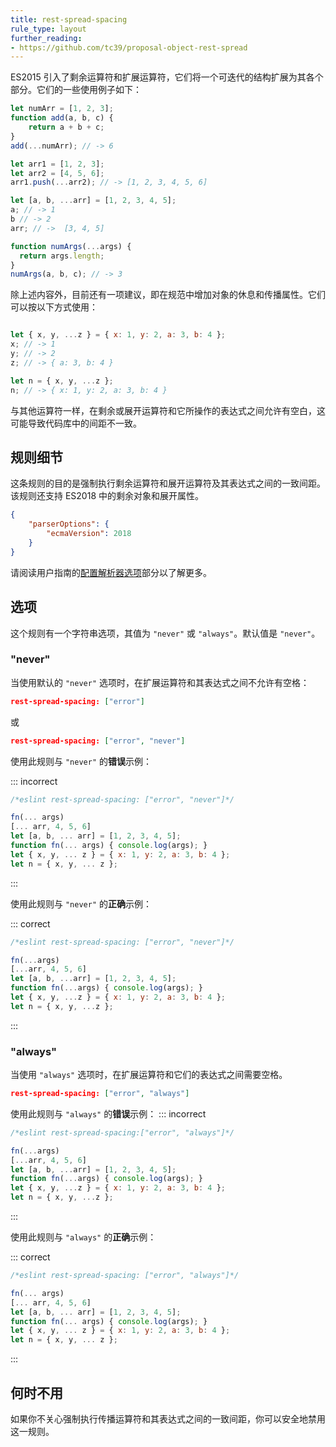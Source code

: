 ```yaml
---
title: rest-spread-spacing
rule_type: layout
further_reading:
- https://github.com/tc39/proposal-object-rest-spread
---
```


ES2015 引入了剩余运算符和扩展运算符，它们将一个可迭代的结构扩展为其各个部分。它们的一些使用例子如下：

```js
let numArr = [1, 2, 3];
function add(a, b, c) {
    return a + b + c;
}
add(...numArr); // -> 6

let arr1 = [1, 2, 3];
let arr2 = [4, 5, 6];
arr1.push(...arr2); // -> [1, 2, 3, 4, 5, 6]

let [a, b, ...arr] = [1, 2, 3, 4, 5];
a; // -> 1
b // -> 2
arr; // ->  [3, 4, 5]

function numArgs(...args) {
  return args.length;
}
numArgs(a, b, c); // -> 3
```

除上述内容外，目前还有一项建议，即在规范中增加对象的休息和传播属性。它们可以按以下方式使用：

```js

let { x, y, ...z } = { x: 1, y: 2, a: 3, b: 4 };
x; // -> 1
y; // -> 2
z; // -> { a: 3, b: 4 }

let n = { x, y, ...z };
n; // -> { x: 1, y: 2, a: 3, b: 4 }
```

与其他运算符一样，在剩余或展开运算符和它所操作的表达式之间允许有空白，这可能导致代码库中的间距不一致。

## 规则细节

这条规则的目的是强制执行剩余运算符和展开运算符及其表达式之间的一致间距。该规则还支持 ES2018 中的剩余对象和展开属性。

```json
{
    "parserOptions": {
        "ecmaVersion": 2018
    }
}
```

请阅读用户指南的[配置解析器选项](../use/configure#specifying-parser-options)部分以了解更多。

## 选项

这个规则有一个字符串选项，其值为 `"never"` 或 `"always"`。默认值是 `"never"`。

### "never"

当使用默认的 `"never"` 选项时，在扩展运算符和其表达式之间不允许有空格：

```json
rest-spread-spacing: ["error"]
```

或

```json
rest-spread-spacing: ["error", "never"]
```

使用此规则与 `"never"` 的**错误**示例：

::: incorrect

```js
/*eslint rest-spread-spacing: ["error", "never"]*/

fn(... args)
[... arr, 4, 5, 6]
let [a, b, ... arr] = [1, 2, 3, 4, 5];
function fn(... args) { console.log(args); }
let { x, y, ... z } = { x: 1, y: 2, a: 3, b: 4 };
let n = { x, y, ... z };
```

:::

使用此规则与 `"never"` 的**正确**示例：

::: correct

```js
/*eslint rest-spread-spacing: ["error", "never"]*/

fn(...args)
[...arr, 4, 5, 6]
let [a, b, ...arr] = [1, 2, 3, 4, 5];
function fn(...args) { console.log(args); }
let { x, y, ...z } = { x: 1, y: 2, a: 3, b: 4 };
let n = { x, y, ...z };
```

:::

### "always"

当使用 `"always"` 选项时，在扩展运算符和它们的表达式之间需要空格。

```json
rest-spread-spacing: ["error", "always"]
```

使用此规则与 `"always"` 的**错误**示例：
::: incorrect

```js
/*eslint rest-spread-spacing:["error", "always"]*/

fn(...args)
[...arr, 4, 5, 6]
let [a, b, ...arr] = [1, 2, 3, 4, 5];
function fn(...args) { console.log(args); }
let { x, y, ...z } = { x: 1, y: 2, a: 3, b: 4 };
let n = { x, y, ...z };
```

:::

使用此规则与 `"always"` 的**正确**示例：

::: correct

```js
/*eslint rest-spread-spacing: ["error", "always"]*/

fn(... args)
[... arr, 4, 5, 6]
let [a, b, ... arr] = [1, 2, 3, 4, 5];
function fn(... args) { console.log(args); }
let { x, y, ... z } = { x: 1, y: 2, a: 3, b: 4 };
let n = { x, y, ... z };
```

:::

## 何时不用

如果你不关心强制执行传播运算符和其表达式之间的一致间距，你可以安全地禁用这一规则。

